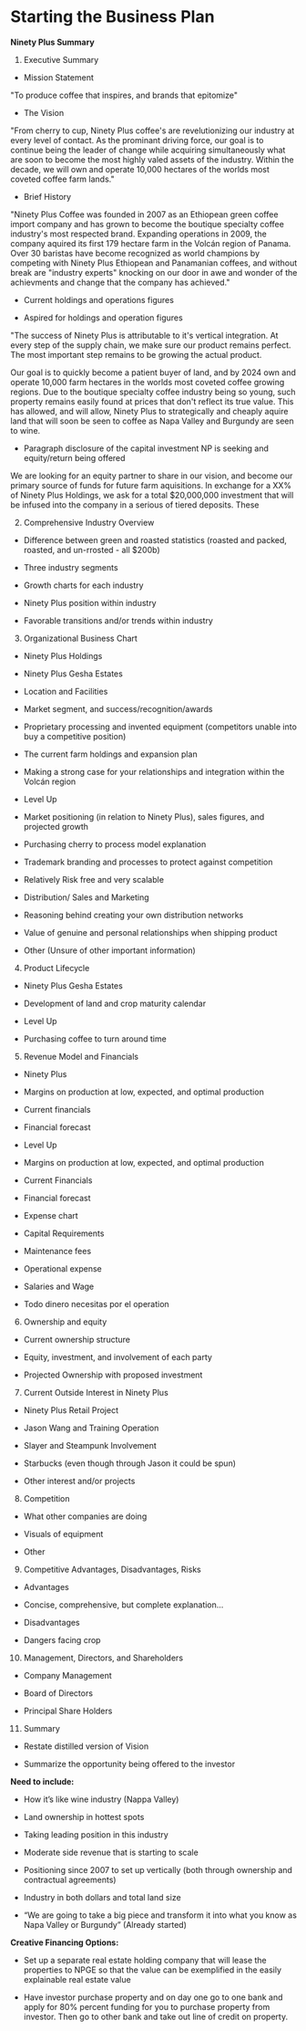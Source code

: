 # Starting the Business Plan

**Ninety Plus Summary**

1) Executive Summary

- Mission Statement

"To produce coffee that inspires, and brands that epitomize"

- The Vision

"From cherry to cup, Ninety Plus coffee's are revelutionizing our industry at every level of contact. As the prominant driving force, our goal is to continue being the leader of change while acquiring simultaneously what are soon to become the most highly valed assets of the industry. Within the decade, we will own and operate 10,000 hectares of the worlds most coveted coffee farm lands."

- Brief History

"Ninety Plus Coffee was founded in 2007 as an Ethiopean green coffee import company and has grown to become the boutique specialty coffee industry's most respected brand. Expanding operations in 2009, the company aquired its first 179 hectare farm in the Volcán region of Panama. Over 30 baristas have become recognized as world champions by competing with Ninety Plus Ethiopean and Panamanian coffees, and without break are "industry experts" knocking on our door in awe and wonder of the achievments and change that the company has achieved."

- Current holdings and operations figures

- Aspired for holdings and operation figures

"The success of Ninety Plus is attributable to it's vertical integration. At every step of the supply chain, we make sure our product remains perfect. The most important step remains to be growing the actual product.

Our goal is to quickly become a patient buyer of land, and by 2024 own and operate 10,000 farm hectares in the worlds most coveted coffee growing regions. Due to the boutique specialty coffee industry being so young, such property remains easily found at prices that don't reflect its true value. This has allowed, and will allow, Ninety Plus to strategically and cheaply aquire land that will soon be seen to coffee as Napa Valley and Burgundy are seen to wine.

- Paragraph disclosure of the capital investment NP is seeking and equity/return being offered

We are looking for an equity partner to share in our vision, and become our primary source of funds for future farm aquisitions. In exchange for a XX% of Ninety Plus Holdings, we ask for a total $20,000,000 investment that will be infused into the company in a serious of tiered deposits. These

2) Comprehensive Industry Overview

- Difference between green and roasted statistics (roasted and packed, roasted, and un-rrosted - all $200b)

- Three industry segments

- Growth charts for each industry

- Ninety Plus position within industry

- Favorable transitions and/or trends within industry

3) Organizational Business Chart

- Ninety Plus Holdings

- Ninety Plus Gesha Estates

- Location and Facilities

- Market segment, and success/recognition/awards

- Proprietary processing and invented equipment (competitors unable into buy a competitive position)

- The current farm holdings and expansion plan

- Making a strong case for your relationships and integration within the Volcán region

- Level Up

- Market positioning (in relation to Ninety Plus), sales figures, and projected growth

- Purchasing cherry to process model explanation

- Trademark branding and processes to protect against competition

- Relatively Risk free and very scalable

- Distribution/ Sales and Marketing

- Reasoning behind creating your own distribution networks

- Value of genuine and personal relationships when shipping product

- Other (Unsure of other important information)

4) Product Lifecycle

- Ninety Plus Gesha Estates

- Development of land and crop maturity calendar

- Level Up

- Purchasing coffee to turn around time

5) Revenue Model and Financials

- Ninety Plus

- Margins on production at low, expected, and optimal production

- Current financials

- Financial forecast

- Level Up

- Margins on production at low, expected, and optimal production

- Current Financials

- Financial forecast

- Expense chart

- Capital Requirements

- Maintenance fees

- Operational expense

- Salaries and Wage

- Todo dinero necesitas por el operation

6) Ownership and equity

- Current ownership structure

- Equity, investment, and involvement of each party

- Projected Ownership with proposed investment

7) Current Outside Interest in Ninety Plus

- Ninety Plus Retail Project

- Jason Wang and Training Operation

- Slayer and Steampunk Involvement

- Starbucks (even though through Jason it could be spun)

- Other interest and/or projects

8) Competition

- What other companies are doing

- Visuals of equipment

- Other

9) Competitive Advantages, Disadvantages, Risks

- Advantages

- Concise, comprehensive, but complete explanation…

- Disadvantages

- Dangers facing crop

10) Management, Directors, and Shareholders

- Company Management

- Board of Directors

- Principal Share Holders

11) Summary

- Restate distilled version of Vision

- Summarize the opportunity being offered to the investor

**Need to include:**

- How it’s like wine industry (Nappa Valley)

- Land ownership in hottest spots

- Taking leading position in this industry

- Moderate side revenue that is starting to scale

- Positioning since 2007 to set up vertically (both through ownership and contractual agreements)

- Industry in both dollars and total land size

- “We are going to take a big piece and transform it into what you know as Napa Valley or Burgundy” (Already started)

**Creative Financing Options:**

- Set up a separate real estate holding company that will lease the properties to NPGE so that the value can be exemplified in the easily explainable real estate value

- Have investor purchase property and on day one go to one bank and apply for 80% percent funding for you to purchase property from investor. Then go to other bank and take out line of credit on property.